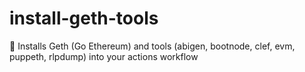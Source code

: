 # install-geth-tools
🚀 Installs Geth (Go Ethereum) and tools (abigen, bootnode, clef, evm, puppeth, rlpdump) into your actions workflow

